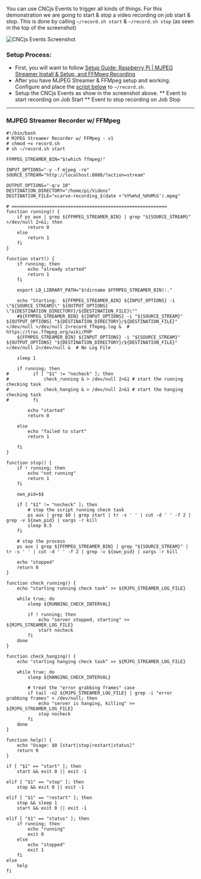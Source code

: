 You can use CNCjs Events to trigger all kinds of things.
For this demonstration we are going to start & stop a video recording on job start & stop.
This is done by calling `~/record.sh start` & `~/record.sh stop` (as seen in the top of the screenshot)

![CNCjs Events Screenshot](https://raw.githubusercontent.com/cncjs/cncjs/master/media/events.png)

### Setup Process:
* First, you will want to follow [Setup Guide: Raspberry Pi | MJPEG Streamer Install & Setup, and FFMpeg Recording](https://github.com/cncjs/cncjs/wiki/Setup-Guide:-Raspberry-Pi-%7C-MJPEG-Streamer-Install-&-Setup-&-FFMpeg-Recording)
* After you have MJPEG Streamer & FFMpeg setup and working. Configure and place the [script below](https://github.com/cncjs/cncjs/wiki/Setup-Guide:-Raspberry-Pi-%7C-Recording-Triggered-by-Events#mjpeg-streamer-recorder-w-ffmpeg) to `~/record.sh`.
* Setup the CNCjs Events as show in the screenshot above.
** Event to start recording on Job Start
** Event to stop recording on Job Stop

***

### MJPEG Streamer Recorder w/ FFMpeg
```
#!/bin/bash
# MJPEG Streamer Recorder w/ FFMpeg - v1
# chmod +x record.sh
# sh ~/record.sh start

FFMPEG_STREAMER_BIN="$(which ffmpeg)"

INPUT_OPTIONS="-y -f mjpeg -re"
SOURCE_STREAM="http://localhost:8080/?action=stream"

OUTPUT_OPTIONS="-q:v 10"
DESTINATION_DIRECTORY="/home/pi/Videos"
DESTINATION_FILE="xcarve-recording_$(date +'%Y%m%d_%H%M%S').mpeg"

# ==========================================================
function running() {
    if ps aux | grep ${FFMPEG_STREAMER_BIN} | grep "${SOURCE_STREAM}" >/dev/null 2>&1; then
        return 0
    else
        return 1
    fi
}

function start() {
    if running; then
        echo "already started"
        return 1
    fi

    export LD_LIBRARY_PATH="$(dirname $FFMPEG_STREAMER_BIN):."

	echo "Starting:  ${FFMPEG_STREAMER_BIN} ${INPUT_OPTIONS} -i \"${SOURCE_STREAM}\" ${OUTPUT_OPTIONS} \"${DESTINATION_DIRECTORY}/${DESTINATION_FILE}\""
	#${FFMPEG_STREAMER_BIN} ${INPUT_OPTIONS} -i "${SOURCE_STREAM}" ${OUTPUT_OPTIONS} "${DESTINATION_DIRECTORY}/${DESTINATION_FILE}"  </dev/null >/dev/null 2>record_ffmpeg.log &  # https://trac.ffmpeg.org/wiki/PHP
	${FFMPEG_STREAMER_BIN} ${INPUT_OPTIONS} -i "${SOURCE_STREAM}" ${OUTPUT_OPTIONS} "${DESTINATION_DIRECTORY}/${DESTINATION_FILE}" >/dev/null 2>/dev/null &  # No Log File

    sleep 1

    if running; then
#         if [ "$1" != "nocheck" ]; then
#             check_running & > /dev/null 2>&1 # start the running checking task
#             check_hanging & > /dev/null 2>&1 # start the hanging checking task
#         fi

        echo "started"
        return 0

    else
        echo "failed to start"
        return 1

    fi
}

function stop() {
    if ! running; then
        echo "not running"
        return 1
    fi

    own_pid=$$

    if [ "$1" != "nocheck" ]; then
        # stop the script running check task
        ps aux | grep $0 | grep start | tr -s ' ' | cut -d ' ' -f 2 | grep -v ${own_pid} | xargs -r kill
        sleep 0.5
    fi

    # stop the process
    ps aux | grep ${FFMPEG_STREAMER_BIN} | grep "${SOURCE_STREAM}" | tr -s ' ' | cut -d ' ' -f 2 | grep -v ${own_pid} | xargs -r kill

    echo "stopped"
    return 0
}

function check_running() {
    echo "starting running check task" >> ${MJPG_STREAMER_LOG_FILE}

    while true; do
        sleep ${RUNNING_CHECK_INTERVAL}

        if ! running; then
            echo "server stopped, starting" >> ${MJPG_STREAMER_LOG_FILE}
            start nocheck
        fi
    done
}

function check_hanging() {
    echo "starting hanging check task" >> ${MJPG_STREAMER_LOG_FILE}

    while true; do
        sleep ${HANGING_CHECK_INTERVAL}

        # treat the "error grabbing frames" case
        if tail -n2 ${MJPG_STREAMER_LOG_FILE} | grep -i "error grabbing frames" > /dev/null; then
            echo "server is hanging, killing" >> ${MJPG_STREAMER_LOG_FILE}
            stop nocheck
        fi
    done
}

function help() {
    echo "Usage: $0 [start|stop|restart|status]"
    return 0
}

if [ "$1" == "start" ]; then
    start && exit 0 || exit -1

elif [ "$1" == "stop" ]; then
    stop && exit 0 || exit -1

elif [ "$1" == "restart" ]; then
    stop && sleep 1
    start && exit 0 || exit -1

elif [ "$1" == "status" ]; then
    if running; then
        echo "running"
        exit 0
    else
        echo "stopped"
        exit 1
    fi
else
    help
fi
```